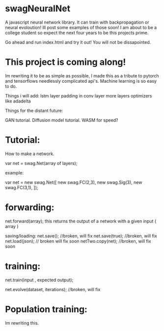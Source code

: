 # swagNeuralNet
A javascript neural network library. It can train with backpropagation or neural evoloution! Ill post some examples of those soon!
I am about to be a college student so expect the next four years to be this projects prime.

Go ahead and run index.html and try it out! You will not be dissapointed.

# This project is coming along!
Im rewriting it to be as simple as possible, I made this as a tribute to 
pytorch and tensorflows needlessly complicated api's. 
Machine learning is so easy to do.

Things i will add:
lstm layer
padding in conv layer
more layers
optimizers like adadelta


Things for the distant future:

GAN tutorial.
Diffusion model tutorial.
WASM for speed?


# Tutorial:

How to make a network.

var net = swag.Net(array of layers);

example:

var net = new swag.Net([
	new swag.FC(2,3),
	new swag.Sig(3),
	new swag.FC(3,1),
]);


# forwarding:

net.forward(array); this returns the output of a network with a given input ( array ) 

saving/loading:
net.save(); //broken, will fix 
net.save(true); //broken, will fix
net.load(json); // broken will fix soon
netTwo.copy(net); //broken, will fix soon

# training:
net.train(input , expected output);

net.evolve(dataset, iterations); //broken, will fix

# Population training:
Im rewriting this.
